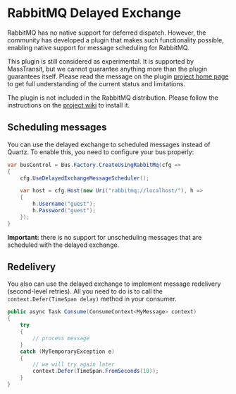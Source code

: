 # RabbitMQ Delayed Exchange

RabbitMQ has no native support for deferred dispatch. However, the community has developed a plugin
that makes such functionality possible, enabling native support for message scheduling for RabbitMQ.

This plugin is still considered as experimental. It is supported by MassTransit, but
we cannot guarantee anything more than the plugin guarantees itself. Please read the message
on the plugin [project home page](1) to get full understanding of the current status and limitations.

The plugin is not included in the RabbitMQ distribution. Please follow the instructions on the
[project wiki](1) to install it.

## Scheduling messages

You can use the delayed exchange to scheduled messages instead of Quartz. To enable this, 
you need to configure your bus properly:

```csharp
var busControl = Bus.Factory.CreateUsingRabbitMq(cfg =>
{
    cfg.UseDelayedExchangeMessageScheduler();

    var host = cfg.Host(new Uri("rabbitmq://localhost/"), h =>
    {
        h.Username("guest");
        h.Password("guest");
    });
}
```

**Important:** there is no support for unscheduling messages that are scheduled with the
delayed exchange.

## Redelivery

You also can use the delayed exchange to implement message redelivery (second-level retries).
All you need to do is to call the `context.Defer(TimeSpan delay)` method in your consumer.

```csharp
public async Task Consume(ConsumeContext<MyMessage> context)
{
    try
    {
        // process message
    }
    catch (MyTemporaryException e)
    {
        // we will try again later
        context.Defer(TimeSpan.FromSeconds(10));
    }
}
```

[1]: https://github.com/rabbitmq/rabbitmq-delayed-message-exchange/